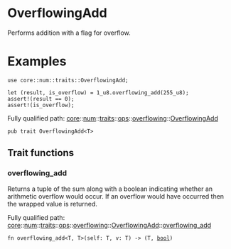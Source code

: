 # OverflowingAdd

Performs addition with a flag for overflow.
# Examples

```cairo
use core::num::traits::OverflowingAdd;

let (result, is_overflow) = 1_u8.overflowing_add(255_u8);
assert!(result == 0);
assert!(is_overflow);
```

Fully qualified path: [core](./core.md)::[num](./core-num.md)::[traits](./core-num-traits.md)::[ops](./core-num-traits-ops.md)::[overflowing](./core-num-traits-ops-overflowing.md)::[OverflowingAdd](./core-num-traits-ops-overflowing-OverflowingAdd.md)

<pre><code class="language-cairo">pub trait OverflowingAdd&lt;T&gt;</code></pre>

## Trait functions

### overflowing_add

Returns a tuple of the sum along with a boolean indicating whether an arithmetic overflow
would occur.
If an overflow would have occurred then the wrapped value is returned.

Fully qualified path: [core](./core.md)::[num](./core-num.md)::[traits](./core-num-traits.md)::[ops](./core-num-traits-ops.md)::[overflowing](./core-num-traits-ops-overflowing.md)::[OverflowingAdd](./core-num-traits-ops-overflowing-OverflowingAdd.md)::[overflowing_add](./core-num-traits-ops-overflowing-OverflowingAdd.md#overflowing_add)

<pre><code class="language-cairo">fn overflowing_add&lt;T, T&gt;(self: T, v: T) -&gt; (T, <a href="core-bool.html">bool</a>)</code></pre>


